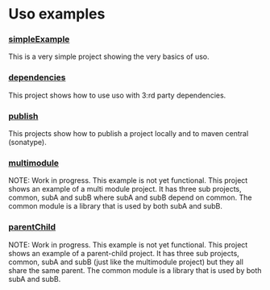 # Uso examples

### [simpleExample](simpleExample)
This is a very simple project showing the very basics of uso.

### [dependencies](dependencies)
This project shows how to use uso with 3:rd party dependencies. 

### [publish](publish)
This projects show how to publish a project locally and to maven central (sonatype).

### [multimodule](multimodule)
NOTE: Work in progress. This example is not yet functional.
This project shows an example of a multi module project. It has three sub projects, common, subA and subB where
subA and subB depend on common. The common module is a library that is used by both subA and subB.

### [parentChild](parentChild)
NOTE: Work in progress. This example is not yet functional.
This project shows an example of a parent-child project. It has three sub projects, common, subA and subB (just like the
multimodule project) but they all share the same parent. The common module is a library that is used by both subA and subB.


